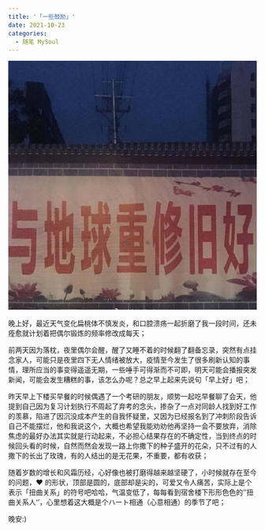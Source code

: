 ```yaml
---
title: '「一些鼓励」'
date: 2021-10-23
categories:
  - 随笔 MySoul
---
```


![图 11](../../images/76292a3c6d2f2b075e149281549e58811856998dece04a9e026108bf9e08850d.png)  

晚上好，最近天气变化扁桃体不慎发炎，和口腔溃疡一起折磨了我一段时间，还未痊愈就计划着把偶尔锻炼的频率修改成每天；

前两天因为落枕，夜里偶尔会醒，醒了又睡不着的时候翻了翻备忘录，突然有点挂念家人，可能只是夜里四下无人情绪被放大，疫情至今发生了很多刷新认知的事情，理所应当的事变得遥遥无期，一些唾手可得渐而不可即，明天可能会播报突发新闻，可能会发生糟糕的事，该怎么办呢？总之早上起来先说句「早上好」吧；

昨天早上下楼买早餐的时候偶遇了一个考研的朋友，顺势一起吃早餐聊了会天，他提到自己因为复习计划执行不周起了弃考的念头，掺杂了一点对同龄人找到好工作的羡慕，陷进了因沉没成本产生的自我怀疑里，又因为已经报名到了冲刺阶段告诉自己不能摆烂，他和我说这个，大概也希望我能劝劝他再坚持一会不要放弃，消除焦虑的最好办法其实就是行动起来，不必担心结果存在的不确定性，当到终点的时候回头看的时候，自然而然会发现一路上你撒下的种子盛开的花朵，只不过有的人撒下的长出了玫瑰，有的人结出的是无花果，不重要，都有收获；

随着岁数的增长和风霜历经，心好像也被打磨得越来越坚硬了，小时候就存在至今的问题，❤️ 的形状，顶部是圆的，底部却是尖的，可爱又令人痛苦，实际上是个表示「扭曲关系」的符号吧哈哈，气温变低了，每每看到宿舍楼下形形色色的‘’扭曲关系人‘’，心里想着这大概是个ハート相通（心意相通）的季节了吧；

晚安:)